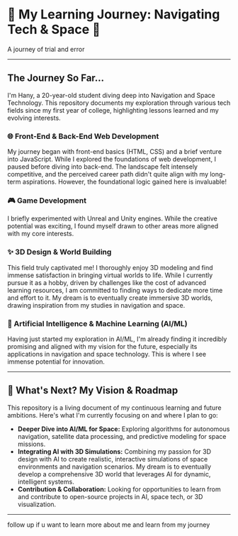# 🚀 My Learning Journey: Navigating Tech & Space 🌌

A journey of trial and error

---

## The Journey So Far...

I'm Hany, a 20-year-old student diving deep into Navigation and Space Technology. This repository documents my exploration through various tech fields since my first year of college, highlighting lessons learned and my evolving interests.

### **🌐 Front-End & Back-End Web Development**
My journey began with front-end basics (HTML, CSS) and a brief venture into JavaScript. While I explored the foundations of web development, I paused before diving into back-end. The landscape felt intensely competitive, and the perceived career path didn't quite align with my long-term aspirations. However, the foundational logic gained here is invaluable!

### **🎮 Game Development**
I briefly experimented with Unreal and Unity engines. While the creative potential was exciting, I found myself drawn to other areas more aligned with my core interests.

### **✨ 3D Design & World Building**
This field truly captivated me! I thoroughly enjoy 3D modeling and find immense satisfaction in bringing virtual worlds to life. While I currently pursue it as a hobby, driven by challenges like the cost of advanced learning resources, I am committed to finding ways to dedicate more time and effort to it. My dream is to eventually create immersive 3D worlds, drawing inspiration from my studies in navigation and space.

### **🧠 Artificial Intelligence & Machine Learning (AI/ML)**
Having just started my exploration in AI/ML, I'm already finding it incredibly promising and aligned with my vision for the future, especially its applications in navigation and space technology. This is where I see immense potential for innovation.

---

## **🌌 What's Next? My Vision & Roadmap**

This repository is a living document of my continuous learning and future ambitions. Here's what I'm currently focusing on and where I plan to go:

* **Deeper Dive into AI/ML for Space:** Exploring algorithms for autonomous navigation, satellite data processing, and predictive modeling for space missions.
* **Integrating AI with 3D Simulations:** Combining my passion for 3D design with AI to create realistic, interactive simulations of space environments and navigation scenarios. My dream is to eventually develop a comprehensive 3D world that leverages AI for dynamic, intelligent systems.
* **Contribution & Collaboration:** Looking for opportunities to learn from and contribute to open-source projects in AI, space tech, or 3D visualization.

---

follow up if u want to learn more about me and learn from my journey
